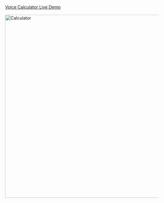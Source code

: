 [Voice Calculator Live Demo](https://voice-calculator.onrender.com/)
<br><br>
 <img src="https://github.com/user-attachments/assets/4dcb38bb-d59a-40b8-a6c4-0777f6088af0" alt="Calculator" width="600" />
